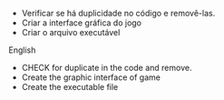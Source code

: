 - Verificar se há duplicidade no código e removê-las.
- Criar a interface gráfica do jogo
- Criar o arquivo executável

English

- CHECK for duplicate in the code and remove.
- Create the graphic interface of game
- Create the executable file
